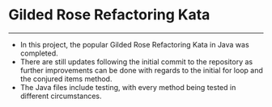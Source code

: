 # Gilded Rose Refactoring Kata

---

- In this project, the popular Gilded Rose Refactoring Kata in Java was completed.
- There are still updates following the initial commit to the repository as further improvements can be done with regards to the initial for loop and the conjured items method.
- The Java files include testing, with every method being tested in different circumstances.